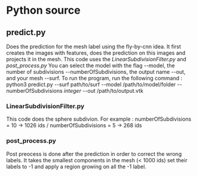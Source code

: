 # Python source

## predict.py
Does the prediction for the mesh label using the fly-by-cnn idea. It first creates the images with features, does the prediction on this images and projects it in the mesh. This code uses the *LinearSubdivisionFilter.py* and *post_process.py* 
You can select the model with the flag --model, the number of subdivisions --numberOfSubdivisions, the output name --out, and your mesh --surf.
To run the program, run the following command : python3 predict.py --surf path/to/surf --model /path/to/model/folder --numberOfSubdivisions *integer* --out /path/to/output.vtk

### LinearSubdivisionFilter.py
This code does the sphere subdivion. For example : numberOfSubdivisions = 10 -> 1026 ids / numberOfSubdivisions = 5 -> 268 ids 

### post_process.py
Post preocess is done after the prediction in order to correct the wrong labels. It takes the smallest components in the mesh (< 1000 ids) set their labels to -1 and apply a region growing on all the -1 label.